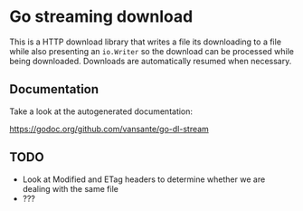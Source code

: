 # Go streaming download

This is a HTTP download library that writes a file its downloading to a file while also presenting an 
`io.Writer` so the download can be processed while being downloaded. Downloads are automatically resumed when necessary.

## Documentation

Take a look at the autogenerated documentation:

https://godoc.org/github.com/vansante/go-dl-stream

## TODO

- Look at Modified and ETag headers to determine whether we are dealing with the same file
- ???